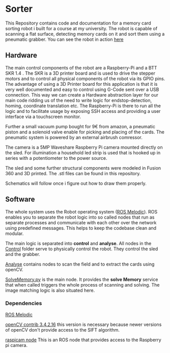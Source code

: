 # Sorter
This Repository contains code and documentation for a memory card sorting robot i built for a course at my university. 
The robot is capable of scanning a flat surface, detecting memory cards on it and sort them using a pneumatic grabber.
You can see the robot in action [here](https://www.youtube.com/watch?v=8ajy1oJylLM)

## Hardware
The main control components of the robot are a Raspberry-Pi and a BTT SKR 1.4 .
The SKR is a 3D printer board and is used to drive the stepper motors and to control all physical components of the robot via its GPIO pins.
The advantage of using a 3D Printer board for this application is that it is very well documented and easy to control using G-Code sent over a USB connection. This way we can create a Hardware abstraction layer for our main code ridding us of the need to write logic for endstop-detection, homing, coordinate translation etc.
The Raspberry-Pi is there to run all the logic and to facilitate usage by exposing SSH access and providing a user interface via a touchscreen monitor.

Further a small vacuum pump bought for 9€ from amazon, a pneumatic piston and a solenoid valve enable for picking and placing of the cards.
The pneumatic system is powered by an external airbrush comressor.

The camera is a 5MP Waveshare Raspberry Pi camera mounted directly on the sled. For illumination a household led strip is used that is hooked up in series with a potentiometer to the power source.

The sled and some further structural components were modeled in Fusion 360 and 3D printed. The .stl files can be found in this repository.

Schematics will follow once i figure out how to draw them properly.

## Software
The whole system uses the Robot operating system ([ROS Melodic](http://wiki.ros.org/melodic)).
ROS enables you to separate the robot logic into so called nodes that run as separate processes and communicate with each other over the network using predefined messages. This helps to keep the codebase clean and modular.

The main logic is separated into **control** and **analyse**.
All nodes in the [Control](./src/rosSorter/src/control/) folder serve to physically control the robot. They control the sled and the grabber.

[Analyse](./src/rosSorter/src/analyse/) contains nodes to scan the field and to extract the cards using openCV.

[SolveMemory.py](./src/rosSorter/src/SolveMemory.py) is the main node. It provides the **solve Memory** service that when called triggers the whole process of scanning and solving.
The image matching logic is also situated here.

### Dependencies
[ROS Melodic](http://wiki.ros.org/melodic)

[openCV contrib 3.4.2.16](https://pypi.org/project/opencv-python/3.4.2.16/)
this version is necessary because newer versions of openCV don't provide access to the SIFT algorithm.

[raspicam node](https://github.com/UbiquityRobotics/raspicam_node) This is an ROS node that provides access to the Raspberry pi camera.
